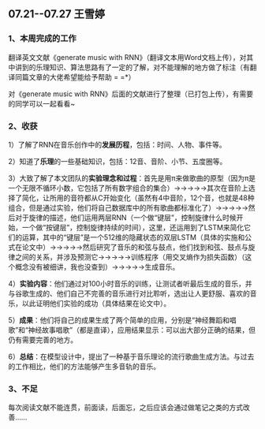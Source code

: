 ## 07.21--07.27 王雪婷

### 1、本周完成的工作

翻译英文文献《generate music with RNN》（翻译文本用Word文档上传），对其中讲到的乐理知识、算法思路有了一定的了解，对不能理解的地方做了标注（有翻译同篇文章的大佬希望能给予帮助 = =*）

对《generate music with RNN》后面的文献进行了整理（已打包上传），有需要的同学可以一起看看~



### 2、收获
1）了解了RNN在音乐创作中的**发展历程**，包括：时间、人物、事件等。

2）知道了**乐理**的一些基础知识，包括：12音、音阶、小节、五度圈等。

3）大致了解了本文团队的**实验理念和过程**：首先是用π来做歌曲的原型（因为π是一个无限不循环小数，它包括了所有数字组合的集合）→→→→→其次在音阶上选择了简化，让所用的音符都从C开始变化（虽然有4中音阶，12个音，也就是48种组合，但是通过实验，他们将自己数据库中的所有歌曲都标准化了）→→→→→然后对于旋律的描述，他们运用两层RNN（一个做“键层”，控制旋律什么时候开始，一个做“按键层”，控制旋律持续的时间），这里，还运用到了LSTM来简化它们的运算，其中的“键层”是一个512维的隐藏状态的双层LSTM（具体的实施和公式在论文中）→→→→→然后研究了音乐的和弦与鼓点，他们找到和弦、鼓点与旋律之间的关系，并涉及预测它→→→→→训练程序（用交叉熵作为损失函数）（这个概念没有被细讲，我也没查到）→→→→→生成音乐。

4）**实验内容**：他们通过对100小时音乐的训练，让测试者听最后生成的音乐，并与谷歌生成的、他们自己不完善的音乐进行对比聆听，选出让人更舒服、喜欢的音乐，以此证明他们实验的成功（具体结果在论文中）。

5）**成果**：他们将自己的成果生成了两个简单的应用，分别是“神经舞蹈和唱歌”和“神经故事唱歌”（都是直译），应用结果显示：可以出大部分正确的结果，但仍有需要完善的地方。

6）**总结**：在模型设计中，提出了一种基于音乐理论的流行歌曲生成方法。与过去的工作相比，他们的方法能够产生多音轨的音乐。
### 3、不足

每次阅读文献不能连贯，前面读，后面忘，之后应该会通过做笔记之类的方式改善……